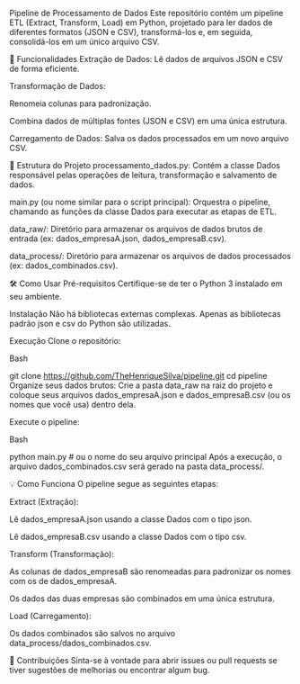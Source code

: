 Pipeline de Processamento de Dados
Este repositório contém um pipeline ETL (Extract, Transform, Load) em Python, projetado para ler dados de diferentes formatos (JSON e CSV), transformá-los e, em seguida, consolidá-los em um único arquivo CSV.

🚀 Funcionalidades
Extração de Dados: Lê dados de arquivos JSON e CSV de forma eficiente.

Transformação de Dados:

Renomeia colunas para padronização.

Combina dados de múltiplas fontes (JSON e CSV) em uma única estrutura.

Carregamento de Dados: Salva os dados processados em um novo arquivo CSV.

📁 Estrutura do Projeto
processamento_dados.py: Contém a classe Dados responsável pelas operações de leitura, transformação e salvamento de dados.

main.py (ou nome similar para o script principal): Orquestra o pipeline, chamando as funções da classe Dados para executar as etapas de ETL.

data_raw/: Diretório para armazenar os arquivos de dados brutos de entrada (ex: dados_empresaA.json, dados_empresaB.csv).

data_process/: Diretório para armazenar os arquivos de dados processados (ex: dados_combinados.csv).

🛠️ Como Usar
Pré-requisitos
Certifique-se de ter o Python 3 instalado em seu ambiente.

Instalação
Não há bibliotecas externas complexas. Apenas as bibliotecas padrão json e csv do Python são utilizadas.

Execução
Clone o repositório:

Bash

git clone https://github.com/TheHenriqueSilva/pipeline.git
cd pipeline
Organize seus dados brutos:
Crie a pasta data_raw na raiz do projeto e coloque seus arquivos dados_empresaA.json e dados_empresaB.csv (ou os nomes que você usa) dentro dela.

Execute o pipeline:

Bash

python main.py # ou o nome do seu arquivo principal
Após a execução, o arquivo dados_combinados.csv será gerado na pasta data_process/.

💡 Como Funciona
O pipeline segue as seguintes etapas:

Extract (Extração):

Lê dados_empresaA.json usando a classe Dados com o tipo json.

Lê dados_empresaB.csv usando a classe Dados com o tipo csv.

Transform (Transformação):

As colunas de dados_empresaB são renomeadas para padronizar os nomes com os de dados_empresaA.

Os dados das duas empresas são combinados em uma única estrutura.

Load (Carregamento):

Os dados combinados são salvos no arquivo data_process/dados_combinados.csv.

🤝 Contribuições
Sinta-se à vontade para abrir issues ou pull requests se tiver sugestões de melhorias ou encontrar algum bug.

